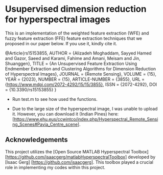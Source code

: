 # Usupervised dimension reduction for hyperspectral images

This is an implementation of the weighted feature extraction (WFE) and fuzzy feature extraction (FFE) feature extraction techniques that we proposed in our paper below. If you use it, kindly cite it.

@Article{rs15153855,
AUTHOR = {Alizadeh Moghaddam, Sayyed Hamed and Gazor, Saeed and Karami, Fahime and Amani, Meisam and Jin, Shuanggen},
TITLE = {An Unsupervised Feature Extraction Using Endmember Extraction and Clustering Algorithms for Dimension Reduction of Hyperspectral Images},
JOURNAL = {Remote Sensing},
VOLUME = {15},
YEAR = {2023},
NUMBER = {15},
ARTICLE-NUMBER = {3855},
URL = {https://www.mdpi.com/2072-4292/15/15/3855},
ISSN = {2072-4292},
DOI = {10.3390/rs15153855}
}


- Run test.m to see how used the functions.

- Due to the large size of the hyperspectral image, I was unable to upload it. However, you can download it (Indian Pines) here: [https://www.ehu.eus/ccwintco/index.php/Hyperspectral_Remote_Sensing_Scenes#Pavia_Centre_scene].


## Acknowledgements
This project utilizes the [Open Source MATLAB Hyperspectral Toolbox] [https://github.com/isaacgerg/matlabHyperspectralToolbox] developed by [Isaac Gerg] [https://github.com/isaacgerg]. This toolbox played a crucial role in implementing my codes within this project.


